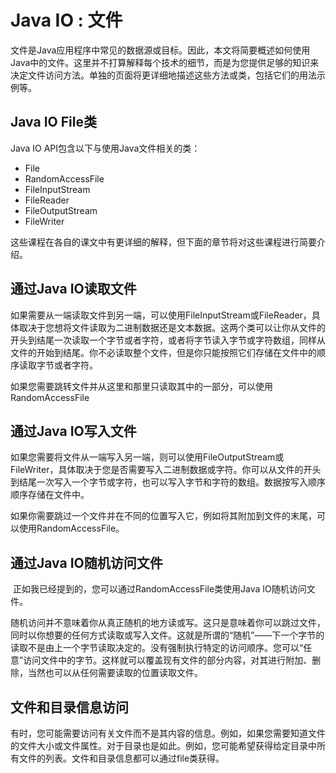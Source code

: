 # Java IO : 文件

​	文件是Java应用程序中常见的数据源或目标。因此，本文将简要概述如何使用Java中的文件。这里并不打算解释每个技术的细节，而是为您提供足够的知识来决定文件访问方法。单独的页面将更详细地描述这些方法或类，包括它们的用法示例等。

## Java IO File类

Java IO API包含以下与使用Java文件相关的类：

* File
* RandomAccessFile
* FileInputStream
* FileReader
* FileOutputStream
* FileWriter

这些课程在各自的课文中有更详细的解释，但下面的章节将对这些课程进行简要介绍。

## 通过Java IO读取文件

​	如果需要从一端读取文件到另一端，可以使用FileInputStream或FileReader，具体取决于您想将文件读取为二进制数据还是文本数据。这两个类可以让你从文件的开头到结尾一次读取一个字节或者字符，或者将字节读入字节或字符数组，同样从文件的开始到结尾。你不必读取整个文件，但是你只能按照它们存储在文件中的顺序读取字节或者字符。

​	如果您需要跳转文件并从这里和那里只读取其中的一部分，可以使用RandomAccessFile

## 通过Java IO写入文件

​	如果您需要将文件从一端写入另一端，则可以使用FileOutputStream或FileWriter，具体取决于您是否需要写入二进制数据或字符。你可以从文件的开头到结尾一次写入一个字节或字符，也可以写入字节和字符的数组。数据按写入顺序顺序存储在文件中。

​	如果你需要跳过一个文件并在不同的位置写入它，例如将其附加到文件的末尾，可以使用RandomAccessFile。

## 通过Java IO随机访问文件

​	正如我已经提到的，您可以通过RandomAccessFile类使用Java IO随机访问文件。

​	随机访问并不意味着你从真正随机的地方读或写。这只是意味着你可以跳过文件，同时以你想要的任何方式读取或写入文件。这就是所谓的“随机”——下一个字节的读取不是由上一个字节读取决定的。没有强制执行特定的访问顺序。您可以“任意”访问文件中的字节。这样就可以覆盖现有文件的部分内容，对其进行附加、删除，当然也可以从任何需要读取的位置读取文件。

## 文件和目录信息访问

​	有时，您可能需要访问有关文件而不是其内容的信息。例如，如果您需要知道文件的文件大小或文件属性。对于目录也是如此。例如，您可能希望获得给定目录中所有文件的列表。文件和目录信息都可以通过file类获得。





